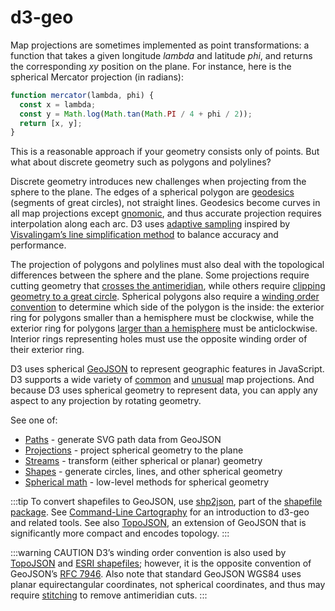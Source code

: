 # d3-geo

Map projections are sometimes implemented as point transformations: a function that takes a given longitude *lambda* and latitude *phi*, and returns the corresponding *xy* position on the plane. For instance, here is the spherical Mercator projection (in radians):

```js
function mercator(lambda, phi) {
  const x = lambda;
  const y = Math.log(Math.tan(Math.PI / 4 + phi / 2));
  return [x, y];
}
```

This is a reasonable approach if your geometry consists only of points. But what about discrete geometry such as polygons and polylines?

Discrete geometry introduces new challenges when projecting from the sphere to the plane. The edges of a spherical polygon are [geodesics](https://en.wikipedia.org/wiki/Geodesic) (segments of great circles), not straight lines. Geodesics become curves in all map projections except [gnomonic](./d3-geo/azimuthal.md#geoGnomonic), and thus accurate projection requires interpolation along each arc. D3 uses [adaptive sampling](https://observablehq.com/@d3/adaptive-sampling) inspired by [Visvalingam’s line simplification method](https://bost.ocks.org/mike/simplify/) to balance accuracy and performance.

The projection of polygons and polylines must also deal with the topological differences between the sphere and the plane. Some projections require cutting geometry that [crosses the antimeridian](https://observablehq.com/@d3/antimeridian-cutting), while others require [clipping geometry to a great circle](https://observablehq.com/@d3/orthographic-shading). Spherical polygons also require a [winding order convention](https://observablehq.com/@d3/winding-order) to determine which side of the polygon is the inside: the exterior ring for polygons smaller than a hemisphere must be clockwise, while the exterior ring for polygons [larger than a hemisphere](https://observablehq.com/@d3/oceans) must be anticlockwise. Interior rings representing holes must use the opposite winding order of their exterior ring.

<!-- For more, see Part 2 of [The Toolmaker’s Guide](https://vimeo.com/106198518#t=20m0s). -->

D3 uses spherical [GeoJSON](http://geojson.org/geojson-spec.html) to represent geographic features in JavaScript. D3 supports a wide variety of [common](./d3-geo/projection.md) and [unusual](https://github.com/d3/d3-geo-projection) map projections. And because D3 uses spherical geometry to represent data, you can apply any aspect to any projection by rotating geometry.

See one of:

- [Paths](./d3-geo/path.md) - generate SVG path data from GeoJSON
- [Projections](./d3-geo/projection.md) - project spherical geometry to the plane
- [Streams](./d3-geo/stream.md) - transform (either spherical or planar) geometry
- [Shapes](./d3-geo/shape.md) - generate circles, lines, and other spherical geometry
- [Spherical math](./d3-geo/math.md) - low-level methods for spherical geometry

:::tip
To convert shapefiles to GeoJSON, use [shp2json](https://github.com/mbostock/shapefile/blob/main/README.md#shp2json), part of the [shapefile package](https://github.com/mbostock/shapefile). See [Command-Line Cartography](https://medium.com/@mbostock/command-line-cartography-part-1-897aa8f8ca2c) for an introduction to d3-geo and related tools. See also [TopoJSON](https://github.com/topojson), an extension of GeoJSON that is significantly more compact and encodes topology.
:::

:::warning CAUTION
D3’s winding order convention is also used by [TopoJSON](https://github.com/topojson) and [ESRI shapefiles](https://github.com/mbostock/shapefile); however, it is the opposite convention of GeoJSON’s [RFC 7946](https://tools.ietf.org/html/rfc7946#section-3.1.6). Also note that standard GeoJSON WGS84 uses planar equirectangular coordinates, not spherical coordinates, and thus may require [stitching](./d3-geo/extended.md#geoStitch) to remove antimeridian cuts.
:::

